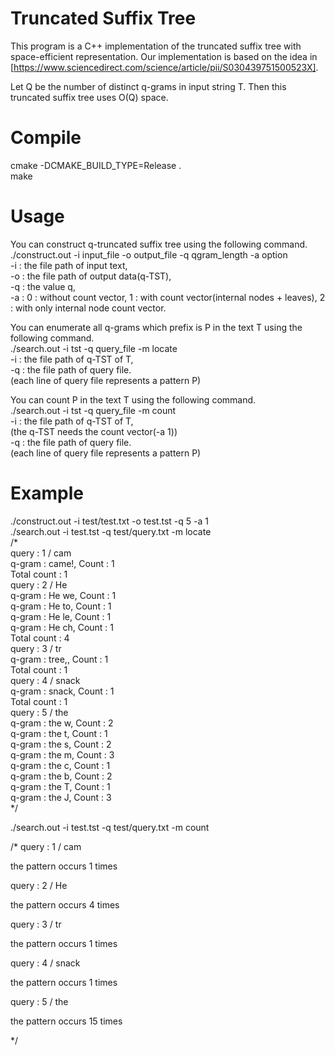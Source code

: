 
# Truncated Suffix Tree
This program is a C++ implementation of the truncated suffix tree with space-efficient representation.
Our implementation is based on the idea in [https://www.sciencedirect.com/science/article/pii/S030439751500523X].

Let Q be the number of distinct q-grams in input string T.
Then this truncated suffix tree uses O(Q) space. 

# Compile
cmake -DCMAKE_BUILD_TYPE=Release .  
make

# Usage
You can construct q-truncated suffix tree using the following command.  
./construct.out -i input_file -o output_file -q qgram_length -a option  
-i : the file path of input text,  
-o : the file path of output data(q-TST),   
-q : the value q,  
-a : 0 : without count vector, 1 : with count vector(internal nodes + leaves), 2 : with only internal node count vector.

You can enumerate all q-grams which prefix is P in the text T using the following command.  
./search.out -i tst -q query_file -m locate  
-i : the file path of q-TST of T,  
-q : the file path of query file.  
(each line of query file represents a pattern P)

You can count P in the text T using the following command.  
./search.out -i tst -q query_file -m count  
-i : the file path of q-TST of T,  
(the q-TST needs the count vector(-a 1))  
-q : the file path of query file.  
(each line of query file represents a pattern P)  

# Example  
./construct.out -i test/test.txt -o test.tst -q 5 -a 1  
./search.out -i test.tst -q test/query.txt -m locate  
/*  
query : 1 / cam  
q-gram : came!, Count : 1  
Total count : 1  
query : 2 / He  
q-gram : He we, Count : 1  
q-gram : He to, Count : 1  
q-gram : He le, Count : 1  
q-gram : He ch, Count : 1  
Total count : 4  
query : 3 / tr  
q-gram : tree,, Count : 1  
Total count : 1  
query : 4 / snack  
q-gram : snack, Count : 1  
Total count : 1  
query : 5 / the  
q-gram : the w, Count : 2  
q-gram : the t, Count : 1  
q-gram : the s, Count : 2  
q-gram : the m, Count : 3  
q-gram : the c, Count : 1  
q-gram : the b, Count : 2  
q-gram : the T, Count : 1  
q-gram : the J, Count : 3  
*/


./search.out -i test.tst -q test/query.txt -m count

/*
query : 1 / cam

the pattern occurs 1 times

query : 2 / He

the pattern occurs 4 times

query : 3 / tr

the pattern occurs 1 times

query : 4 / snack

the pattern occurs 1 times

query : 5 / the

the pattern occurs 15 times

*/